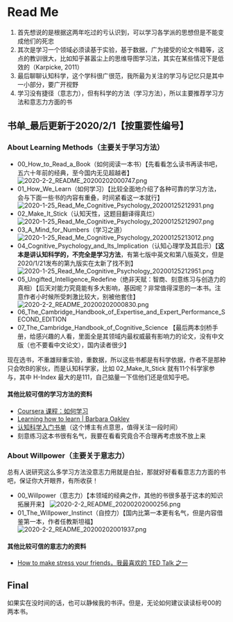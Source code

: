 # Read Me

1. 首先想说的是根据这两年吃过的亏认识到，可以学习各学派的思想但是不能变成他们的死忠
2. 其次是学习一个领域必须读基于实验，基于数据，广为接受的论文书籍等，这点的教训很大，比如知乎甚嚣尘上的思维导图学习法，其实在某些情况下是低效的（Karpicke, 2011）
3. 最后聊聊认知科学，这个学科很广很范，我所最为关注的学习与记忆只是其中一小部分，要广开视野
4. 学习没有捷径（意志力），但有科学的方法（学习方法），所以主要推荐学习方法和意志力方面的书

## 书单_最后更新于2020/2/1【按重要性编号】

### About Learning Methods（主要关于学习方法）

- 00_How_to_Read_a_Book（如何阅读一本书）【先看看怎么读书再读书吧，五六十年前的经典，至今国内无见超越者】
![2020-2-2_README_20200202000747.png](https://cdn.jsdelivr.net/gh/Yizi-ZHANG/Images@master/Picgo/2020-2-2_README_20200202000747.png)
- 01_How_We_Learn（如何学习）【比较全面地介绍了各种可靠的学习方法，会与下面一些书的内容有重叠，时间紧看这一本就行】
![2020-1-25_Read_Me_Cognitive_Psychology_20200125212931.png](https://cdn.jsdelivr.net/gh/Yizi-ZHANG/Images@master/Picgo/2020-1-25_Read_Me_Cognitive_Psychology_20200125212931.png)
- 02_Make_It_Stick（认知天性，这题目翻译得真烂）
![2020-1-25_Read_Me_Cognitive_Psychology_20200125212907.png](https://cdn.jsdelivr.net/gh/Yizi-ZHANG/Images@master/Picgo/2020-1-25_Read_Me_Cognitive_Psychology_20200125212907.png)
- 03_A_Mind_for_Numbers（学习之道）
![2020-1-25_Read_Me_Cognitive_Psychology_20200125213012.png](https://cdn.jsdelivr.net/gh/Yizi-ZHANG/Images@master/Picgo/2020-1-25_Read_Me_Cognitive_Psychology_20200125213012.png)
- 04_Cognitive_Psychology_and_Its_Implication（认知心理学及其启示）【**这本是讲认知科学的，不完全是学习方法**，有第七版中英文和第八版英文，但是2020/1/21发布的第九版实在太新了找不到】
![2020-1-25_Read_Me_Cognitive_Psychology_20200125212951.png](https://cdn.jsdelivr.net/gh/Yizi-ZHANG/Images@master/Picgo/2020-1-25_Read_Me_Cognitive_Psychology_20200125212951.png)
- 05_Ungifted_Intelligence_Redefine（绝非天赋：智商、刻意练习与创造力的真相）【后天对能力究竟能有多大影响，基因呢？非常值得深思的一本书。注意作者小时候所受刺激比较大，别被他套住】
![2020-2-2_README_20200202000830.png](https://cdn.jsdelivr.net/gh/Yizi-ZHANG/Images@master/Picgo/2020-2-2_README_20200202000830.png)
- 06_The_Cambridge_Handbook_of_Expertise_and_Expert_Performance_SECOND_EDITION
- 07_The_Cambridge_Handbook_of_Cognitive_Science
【最后两本剑桥手册，给感兴趣的人看，里面全是其领域内最权威最有影响力的论文，没有中文版（也不要看中文论文），国内读者很少】

现在选书，不重雄辩重实验，重数据，所以这些书都是有科学依据，作者不是那种只会吹B的家伙，而是认知科学家，比如 02_Make_It_Stick 就有11个科学家参与，其中 H-Index 最大的是111，自己掂量一下信他们还是信知乎吧。

#### 其他比较可信的学习方法的资料

- [Coursera 课程：如何学习](https://www.coursera.org/learn/learning-how-to-learn#faq)
- [Learning how to learn | Barbara Oakley](https://www.bilibili.com/video/av79938560?from=search&seid=648984432293377009)
- [认知科学入门书单](https://www.yangzhiping.com/psy/CognitiveScience.html)（这个博主有点意思，值得关注一段时间）
- 刻意练习这本书很有名气，我要在看看究竟合不合理再考虑放不放上来

### About Willpower（主要关于意志力）

总有人说研究这么多学习方法没意志力用就是白扯，那就好好看看意志力方面的书吧，保证你大开眼界，有所收获！

- 00_Willpower（意志力）【本领域的经典之作，其他的书很多基于这本的知识拓展开来】
![2020-2-2_README_20200202000256.png](https://cdn.jsdelivr.net/gh/Yizi-ZHANG/Images@master/Picgo/2020-2-2_README_20200202000256.png)
- 01_The_Willpower_Instinct（自控力）【国内比第一本更有名气，但是内容借鉴第一本，作者任教斯坦福】
![2020-2-2_README_20200202001937.png](https://cdn.jsdelivr.net/gh/Yizi-ZHANG/Images@master/Picgo/2020-2-2_README_20200202001937.png)
#### 其他比较可信的意志力的资料

- [How to make stress your friends，我最喜欢的 TED Talk 之一](https://www.ted.com/talks/kelly_mcgonigal_how_to_make_stress_your_friend)

## Final

如果实在没时间的话，也可以静候我的书评。但是，无论如何建议读读标号00的两本书。
